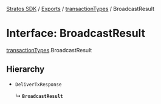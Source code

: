 [Stratos SDK](../README.md) / [Exports](../modules.md) / [transactionTypes](../modules/transactionTypes.md) / BroadcastResult

# Interface: BroadcastResult

[transactionTypes](../modules/transactionTypes.md).BroadcastResult

## Hierarchy

- `DeliverTxResponse`

  ↳ **`BroadcastResult`**
